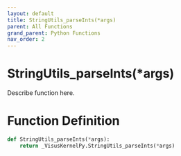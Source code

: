```yaml
---
layout: default
title: StringUtils_parseInts(*args)
parent: All Functions
grand_parent: Python Functions
nav_order: 2
---
```


# StringUtils_parseInts(*args)

Describe function here.

# Function Definition

```python
def StringUtils_parseInts(*args):
    return _VisusKernelPy.StringUtils_parseInts(*args)
```